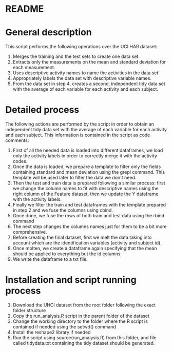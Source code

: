 # README

# General description
This script performs the following operations over the UCI HAR dataset:
1. Merges the training and the test sets to create one data set.
2. Extracts only the measurements on the mean and standard deviation for each measurement.
3. Uses descriptive activity names to name the activities in the data set
4. Appropriately labels the data set with descriptive variable names.
5. From the data set in step 4, creates a second, independent tidy data set with the average of each variable for each activity and each subject.

# Detailed process
The following actions are performed by the script in order to obtain an independent tidy data set with the average of each variable for each activity and each subject. This information is contained in the script as code comments:

1. First of all the needed data is loaded into different dataframes, we load only the activity labels in order to correctly merge it with the activity codes.
2. Once the data is loaded, we prepare a template to filter only the fields containing standard and mean deviation using the grepl command. This template will be used later to filter the data we don't need.
3. Then the test and train data is prepared following a similar process: first we change the column names to fit with descriptive names using the right column of the Feature dataset, then we update the Y dataframe with the activity labels.
4. Finally we filter the train and test dataframes with the template prepared in step 2 and we fuse the columns using cbind.
5. Once done, we fuse the rows of both train and test data using the rbind command
6. The next step changes the columns names just for them to be a bit more comprehensive.
7. Before creating the final dataset, first we melt the data taking into account which are the identification variables (activity and subject id).
8. Once molten, we create a dataframe again specifying that the mean should be applied to everything but the id columns
9. We write the dataframe to a txt file.

# Installation and script running process
1. Download the UHCI dataset from the root folder following the exact folder structure
2. Copy the run_analysis.R script in the parent folder of the dataset
3. Change the working directory to the folder where the R script is contained if needed using the setwd() command
4. Install the reshape2 library if needed 
5. Run the script using source(run_analysis.R) from this folder, and file called tidydata.txt containing the tidy dataset should be generated.
